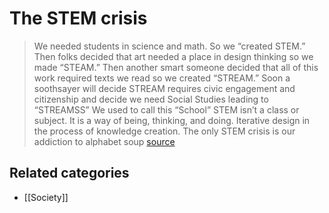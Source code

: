 # The STEM crisis

> We needed students in science and math. So we “created STEM.”
> Then folks decided that art needed a place in design thinking so we made “STEAM.”
> Then another smart someone decided that all of this work required texts we read so we created “STREAM.”
> Soon a soothsayer will decide STREAM requires civic engagement and citizenship and decide we need Social Studies leading to “STREAMSS”
> We used to call this “School”
> STEM isn’t a class or subject. It is a way of being, thinking, and doing.
> Iterative design in the process of knowledge creation.
> The only STEM crisis is our addiction to alphabet soup [source](https://medium.com/@jgmac1106/the-stem-crisis-349deacbb578#.wshsqndbo)

## Related categories

- [[Society]]


